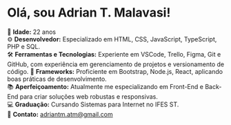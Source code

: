 # Olá, sou Adrian T. Malavasi!

🌱 **Idade:** 22 anos  
⚙️ **Desenvolvedor:** Especializado em HTML, CSS, JavaScript, TypeScript, PHP e SQL.  
🛠️ **Ferramentas e Tecnologias:** Experiente em VSCode, Trello, Figma, Git e GitHub, com experiência em gerenciamento de projetos e versionamento de código. 
📂 **Frameworks:** Proficiente em Bootstrap, Node.js, React, aplicando boas práticas de desenvolvimento.  
📚 **Aperfeiçoamento:** Atualmente me especializando em Front-End e Back-End para criar soluções web robustas e responsivas.   
💻 **Graduação:** Cursando Sistemas para Internet no IFES ST.  
📩 **Contato:** [adriantm.atm@gmail.com](mailto:adriantm.atm@gmail.com)
